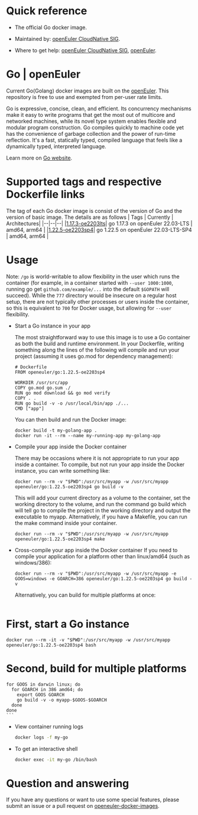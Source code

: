 # Quick reference

- The official Go docker image.

- Maintained by: [openEuler CloudNative SIG](https://gitee.com/openeuler/cloudnative).

- Where to get help: [openEuler CloudNative SIG](https://gitee.com/openeuler/cloudnative), [openEuler](https://gitee.com/openeuler/community).

# Go | openEuler

Current Go(Golang) docker images are built on the [openEuler](https://repo.openeuler.org/). This repository is free to use and exempted from per-user rate limits.

Go is expressive, concise, clean, and efficient. Its concurrency mechanisms make it easy to write programs that get the most out of multicore and networked machines, while its novel type system enables flexible and modular program construction. Go compiles quickly to machine code yet has the convenience of garbage collection and the power of run-time reflection. It's a fast, statically typed, compiled language that feels like a dynamically typed, interpreted language.

Learn more on [Go website](https://go.dev/doc/).

# Supported tags and respective Dockerfile links

The tag of each Go docker image is consist of the version of Go and the version of basic image. The details are as follows
| Tags | Currently |  Architectures|
|--|--|--|
|[1.17.3-oe2203lts](https://gitee.com/openeuler/openeuler-docker-images/blob/master/go/1.17.3/22.03-lts/Dockerfile)| go 1.17.3 on openEuler 22.03-LTS | amd64, arm64 |
|[1.22.5-oe2203sp4](https://gitee.com/openeuler/openeuler-docker-images/blob/master/go/1.22.5/22.03-lts-sp4/Dockerfile)| go 1.22.5 on openEuler 22.03-LTS-SP4 | amd64, arm64 |

# Usage

Note: `/go` is world-writable to allow flexibility in the user which runs the container (for example, in a container started with `--user 1000:1000`, running go get `github.com/example/...` into the default `$GOPATH` will succeed). While the `777` directory would be insecure on a regular host setup, there are not typically other processes or users inside the container, so this is equivalent to `700` for Docker usage, but allowing for `--user` flexibility.
  
  - Start a Go instance in your app
  
    The most straightforward way to use this image is to use a Go container as both the build and runtime environment. In your Dockerfile, writing something along the lines of the following will compile and run your project (assuming it uses go.mod for dependency management):
    
    ```
    # Dockerfile
    FROM openeuler/go:1.22.5-oe2203sp4
    
    WORKDIR /usr/src/app
    COPY go.mod go.sum ./
    RUN go mod download && go mod verify
    COPY . .
    RUN go build -v -o /usr/local/bin/app ./...
    CMD ["app"]
    ```
  
    You can then build and run the Docker image:
    ```
    docker build -t my-golang-app .
    docker run -it --rm --name my-running-app my-golang-app
    ```
        
 - Compile your app inside the Docker container

    There may be occasions where it is not appropriate to run your app inside a container. To compile, but not run your app inside the Docker instance, you can write something like:
    ```
    docker run --rm -v "$PWD":/usr/src/myapp -w /usr/src/myapp openeuler/go:1.22.5-oe2203sp4 go build -v
    ```
    This will add your current directory as a volume to the container, set the working directory to the volume, and run the command go build which will tell go to compile the project in the working directory and output the executable to myapp. Alternatively, if you have a Makefile, you can run the make command inside your container.
    ```
    docker run --rm -v "$PWD":/usr/src/myapp -w /usr/src/myapp openeuler/go:1.22.5-oe2203sp4 make
    ```

  - Cross-compile your app inside the Docker container
    If you need to compile your application for a platform other than linux/amd64 (such as windows/386):
    ```
    docker run --rm -v "$PWD":/usr/src/myapp -w /usr/src/myapp -e GOOS=windows -e GOARCH=386 openeuler/go:1.22.5-oe2203sp4 go build -v
    ```
    Alternatively, you can build for multiple platforms at once:
	```bash

  # First, start a Go instance
	docker run --rm -it -v "$PWD":/usr/src/myapp -w /usr/src/myapp openeuler/go:1.22.5-oe2203sp4 bash

  # Second, build for multiple platforms
	for GOOS in darwin linux; do
	  for GOARCH in 386 amd64; do
	    export GOOS GOARCH
	    go build -v -o myapp-$GOOS-$GOARCH
	  done
	done
	```

- View container running logs

	```bash
	docker logs -f my-go
	```

- To get an interactive shell

	```bash
	docker exec -it my-go /bin/bash
	```

# Question and answering
If you have any questions or want to use some special features, please submit an issue or a pull request on [openeuler-docker-images](https://gitee.com/openeuler/openeuler-docker-images).